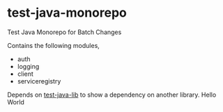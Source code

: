 # test-java-monorepo
Test Java Monorepo for Batch Changes

Contains the following modules,
* auth
* logging
* client
* serviceregistry

Depends on [test-java-lib](https://github.com/sourcegraph-testing/test-java-lib) to show a dependency on another library.
Hello World
